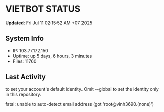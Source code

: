 # VIETBOT STATUS
**Updated**: Fri Jul 11 02:15:52 AM +07 2025

## System Info
- IP: 103.77.172.150
- Uptime: up 5 days, 6 hours, 3 minutes
- Files: 11760

## Last Activity

to set your account's default identity.
Omit --global to set the identity only in this repository.

fatal: unable to auto-detect email address (got 'root@vinh3690.(none)')
